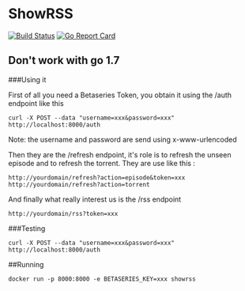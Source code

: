 # ShowRSS

[![Build Status](https://travis-ci.org/teambrookie/showrss.svg?branch=master)](https://travis-ci.org/teambrookie/showrss)
[![Go Report Card](https://goreportcard.com/badge/github.com/teambrookie/showrss)](https://goreportcard.com/report/github.com/teambrookie/showrss)

## Don't work with go 1.7

###Using it

First of all you need a Betaseries Token, you obtain it using the /auth endpoint like this
```
curl -X POST --data "username=xxx&password=xxx" http://localhost:8000/auth
```
Note: the username and password are send using x-www-urlencoded

Then they are the /refresh endpoint, it's role is to refresh the unseen episode and to refresh the torrent. They are use like this :
```
http://yourdomain/refresh?action=episode&token=xxx
http://yourdomain/refresh?action=torrent
```

And finally what really interest us is the /rss endpoint
```
http://yourdomain/rss?token=xxx
```

###Testing

```
curl -X POST --data "username=xxx&password=xxx" http://localhost:8000/auth
```

##Running

```
docker run -p 8000:8000 -e BETASERIES_KEY=xxx showrss
```
